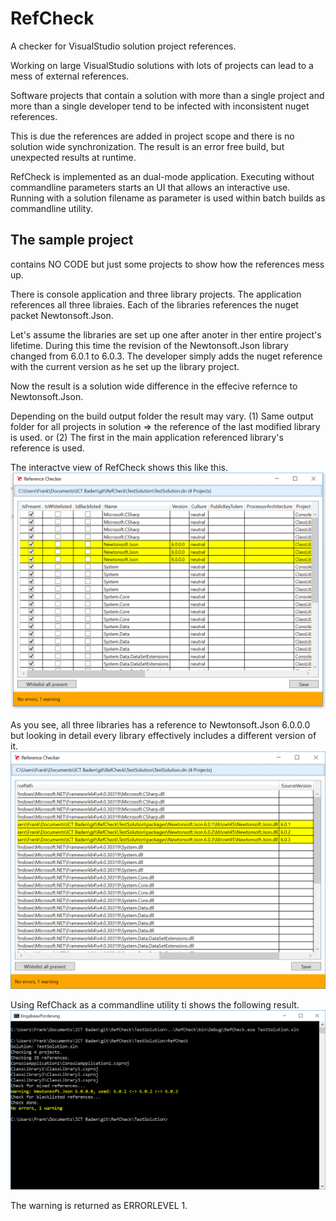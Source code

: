 RefCheck
=========
A checker for VisualStudio solution project references.

Working on large VisualStudio solutions with lots of projects can lead to a mess of external references.

Software projects that contain a solution with more than a single project and more than a single developer
tend to be infected with inconsistent nuget references.

This is due the references are added in project scope and there is no solution wide synchronization.
The result is an error free build, but unexpected results at runtime.

RefCheck is implemented as an dual-mode application. 
Executing without commandline parameters starts an UI that allows an interactive use.
Running with a solution filename as parameter is used within batch builds as commandline utility.

The sample project
-------------------
contains NO CODE but just some projects to show how the references mess up.

There is console application and three library projects.
The application references all three libraies.
Each of the libraries references the nuget packet Newtonsoft.Json.

Let's assume the libraries are set up one after anoter in ther entire project's lifetime.
During this time the revision of the Newtonsoft.Json library changed from 6.0.1 to 6.0.3.
The developer simply adds the nuget reference with the current version as he set up the library project.

Now the result is a solution wide difference in the effecive refernce to Newtonsoft.Json.

Depending on the build output folder the result may vary.
(1) Same output folder for all projects in solution => the reference of the last modified library is used.
or
(2) The first in the main application referenced library's reference is used.

The interactve view of RefCheck shows this like this.
![RefCheck interactive](https://github.com/FrankPfattheicher/RefCheck/blob/master/doc/RefCheck1.png)

As you see, all three libraries has a reference to Newtonsoft.Json 6.0.0.0
but looking in detail every library effectively includes a different version of it.
![RefCheck interactive](https://github.com/FrankPfattheicher/RefCheck/blob/master/doc/RefCheck2.png)

Using RefChack as a commandline utility ti shows the following result.
![RefCheck interactive](https://github.com/FrankPfattheicher/RefCheck/blob/master/doc/RefCheck3.png)

The warning is returned as ERRORLEVEL 1.

